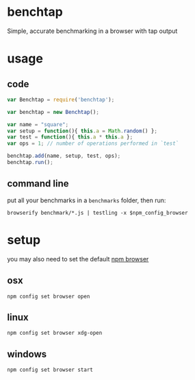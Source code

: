 # benchtap

Simple, accurate benchmarking in a browser with tap output

# usage

## code

```javascript
var Benchtap = require('benchtap');

var benchtap = new Benchtap();

var name = "square";
var setup = function(){ this.a = Math.random() };
var test = function(){ this.a * this.a };
var ops = 1; // number of operations performed in `test`

benchtap.add(name, setup, test, ops);
benchtap.run();
```

## command line

put all your benchmarks in a `benchmarks` folder, then run:

```shell
browserify benchmark/*.js | testling -x $npm_config_browser
```

# setup

you may also need to set the default [npm browser](https://docs.npmjs.com/misc/config#browser)

## osx
```
npm config set browser open
```
## linux
```
npm config set browser xdg-open
```

## windows
```
npm config set browser start
```
